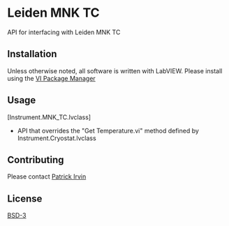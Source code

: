 # Leiden MNK TC

API for interfacing with Leiden MNK TC

## Installation

Unless otherwise noted, all software is written with LabVIEW. Please install using the [VI Package Manager](https://vipm.jki.net/)

## Usage

[Instrument.MNK_TC.lvclass]
- API that overrides the "Get Temperature.vi" method defined by Instrument.Cryostat.lvclass

## Contributing

Please contact [Patrick Irvin](https://github.com/ciozi137)

## License

[BSD-3](https://opensource.org/licenses/BSD-3-Clause)
